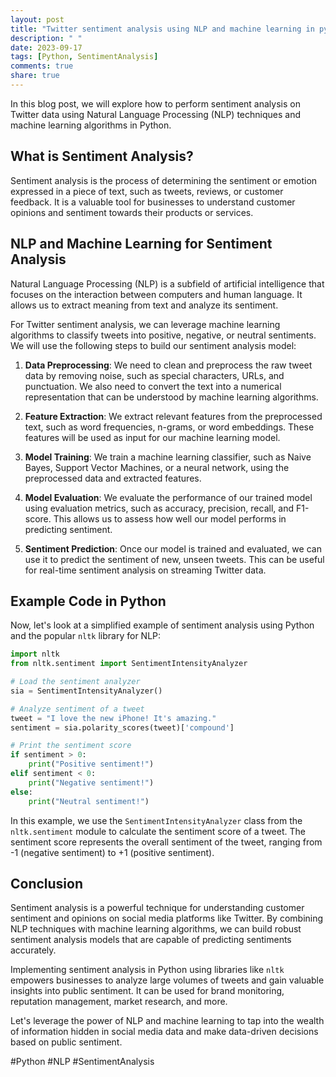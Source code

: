 ```yaml
---
layout: post
title: "Twitter sentiment analysis using NLP and machine learning in python"
description: " "
date: 2023-09-17
tags: [Python, SentimentAnalysis]
comments: true
share: true
---
```


In this blog post, we will explore how to perform sentiment analysis on Twitter data using Natural Language Processing (NLP) techniques and machine learning algorithms in Python.

## What is Sentiment Analysis?

Sentiment analysis is the process of determining the sentiment or emotion expressed in a piece of text, such as tweets, reviews, or customer feedback. It is a valuable tool for businesses to understand customer opinions and sentiment towards their products or services.

## NLP and Machine Learning for Sentiment Analysis

Natural Language Processing (NLP) is a subfield of artificial intelligence that focuses on the interaction between computers and human language. It allows us to extract meaning from text and analyze its sentiment.

For Twitter sentiment analysis, we can leverage machine learning algorithms to classify tweets into positive, negative, or neutral sentiments. We will use the following steps to build our sentiment analysis model:

1. **Data Preprocessing**: We need to clean and preprocess the raw tweet data by removing noise, such as special characters, URLs, and punctuation. We also need to convert the text into a numerical representation that can be understood by machine learning algorithms.

2. **Feature Extraction**: We extract relevant features from the preprocessed text, such as word frequencies, n-grams, or word embeddings. These features will be used as input for our machine learning model.

3. **Model Training**: We train a machine learning classifier, such as Naive Bayes, Support Vector Machines, or a neural network, using the preprocessed data and extracted features.

4. **Model Evaluation**: We evaluate the performance of our trained model using evaluation metrics, such as accuracy, precision, recall, and F1-score. This allows us to assess how well our model performs in predicting sentiment.

5. **Sentiment Prediction**: Once our model is trained and evaluated, we can use it to predict the sentiment of new, unseen tweets. This can be useful for real-time sentiment analysis on streaming Twitter data.

## Example Code in Python

Now, let's look at a simplified example of sentiment analysis using Python and the popular `nltk` library for NLP:

```python
import nltk
from nltk.sentiment import SentimentIntensityAnalyzer

# Load the sentiment analyzer
sia = SentimentIntensityAnalyzer()

# Analyze sentiment of a tweet
tweet = "I love the new iPhone! It's amazing."
sentiment = sia.polarity_scores(tweet)['compound']

# Print the sentiment score
if sentiment > 0:
    print("Positive sentiment!")
elif sentiment < 0:
    print("Negative sentiment!")
else:
    print("Neutral sentiment!")
```

In this example, we use the `SentimentIntensityAnalyzer` class from the `nltk.sentiment` module to calculate the sentiment score of a tweet. The sentiment score represents the overall sentiment of the tweet, ranging from -1 (negative sentiment) to +1 (positive sentiment).

## Conclusion

Sentiment analysis is a powerful technique for understanding customer sentiment and opinions on social media platforms like Twitter. By combining NLP techniques with machine learning algorithms, we can build robust sentiment analysis models that are capable of predicting sentiments accurately.

Implementing sentiment analysis in Python using libraries like `nltk` empowers businesses to analyze large volumes of tweets and gain valuable insights into public sentiment. It can be used for brand monitoring, reputation management, market research, and more.

Let's leverage the power of NLP and machine learning to tap into the wealth of information hidden in social media data and make data-driven decisions based on public sentiment.

#Python #NLP #SentimentAnalysis